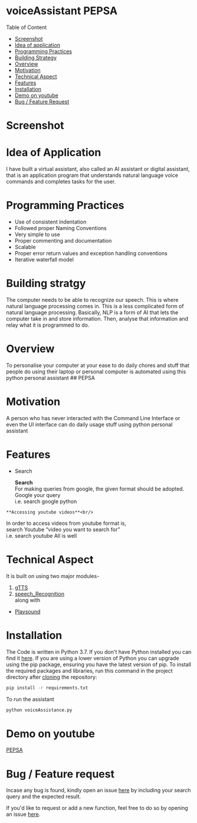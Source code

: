 # voiceAssistant PEPSA
Table of Content

   - [Screenshot](#screenshot)
   - [Idea of application](#idea-of-Application)
   - [Programming Practices](#Programming-Practices)
   - [Building Strategy](#Building-strategy)
   - [Overview](#Overview)
   - [Motivation](#Motivation)
   - [Technical Aspect](#Technical-Aspect)
   - [Features](#Features)
   - [Installation](#Installation)
   - [Demo on youtube](#Demo-on-youtube)
   - [Bug / Feature Request](#Bug-/-Feature-Request)
   
  # Screenshot 
  
  # Idea of Application
  I have built a virtual assistant, also called an AI assistant or digital assistant, that is an application program that understands natural language voice commands and completes tasks for the user.

  # Programming Practices
   - Use of consistent indentation
   - Followed proper Naming Conventions
   - Very simple to use
   - Proper commenting and documentation
   - Scalable 
   - Proper error return values and exception handling conventions
   - Iterative waterfall model

  # Building stratgy
  The computer needs to be able to recognize our speech. 
This is where natural language processing comes in. This is a less complicated form of natural language processing. Basically, NLP is a form of AI that lets the computer take in and store information. Then, analyse that information and relay what it is programmed to do. 

  # Overview
  To personalise your computer at your ease to do daily chores and stuff that people do using their laptop or personal computer is automated using this python personal assistant ## PEPSA
  
  # Motivation
  A person who has never interacted with the Command Line Interface or even the UI interface can do daily usage stuff using python personal assistant
  
  # Features 
   - Search 
     
     **Search**<br/>
   For making queries from google, the given format should be adopted.
   Google your query<br/>
   i.e. search google python
  
    **Accessing youtube videos**<br/>
   In order to access videos from youtube format is,<br/>
   search Youtube “video you want to search for”<br/>
   i.e. search youtube All is well



  # Technical Aspect
  It is built on using two major modules-
  1. [gTTS]( https://pypi.org/project/gTTS/)
  2. [speech_Recognition](https://pypi.org/project/SpeechRecognition/)<br/>
  along with<br/>
  - [Playsound](https://pypi.org/project/playsound/)
  
  # Installation
  The Code is written in Python 3.7. If you don't have Python installed you can find it [here](https://www.python.org/downloads/). If you are using a lower version of Python you can upgrade using the pip package, ensuring you have the latest version of pip. To install the required packages and libraries, run this command in the project directory after [cloning](https://www.howtogeek.com/451360/how-to-clone-a-github-repository/) the repository:
```bash
pip install -r requirements.txt
```
To run the assistant 
```bash
python voiceAssistance.py
```

  # Demo on youtube
  [PEPSA](https://www.youtube.com/playlist?list=PL0GCs4QyYZivxt3AQhvSgJqsUEf1ZqhCn)
  
  # Bug / Feature request
  Incase any bug is found, kindly open an issue [here](https://github.com/Ashah2013/voiceAssistant/issues/new) by including your search query and the expected result.
  
  If you'd like to request or add a new function, feel free to do so by opening an issue [here](https://github.com/Ashah2013/voiceAssistant/issues/new).
  

